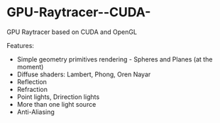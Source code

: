 GPU-Raytracer--CUDA-
====================

GPU Raytracer based on CUDA and OpenGL

Features:

  - Simple geometry primitives rendering - Spheres and Planes (at the moment)
  - Diffuse shaders: Lambert, Phong, Oren Nayar
  - Reflection
  - Refraction
  - Point lights, Drirection lights
  - More than one light source
  - Anti-Aliasing
